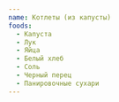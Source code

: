 ```yaml
---
name: Котлеты (из капусты)
foods:
  - Капуста
  - Лук
  - Яйца
  - Белый хлеб
  - Соль
  - Черный перец
  - Панировочные сухари
---
```

